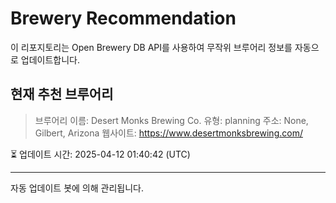 # Brewery Recommendation

이 리포지토리는 Open Brewery DB API를 사용하여 무작위 브루어리 정보를 자동으로 업데이트합니다.

## 현재 추천 브루어리
> 브루어리 이름: Desert Monks Brewing Co.
유형: planning
주소: None, Gilbert, Arizona
웹사이트: https://www.desertmonksbrewing.com/

⏳ 업데이트 시간: 2025-04-12 01:40:42 (UTC)

---
자동 업데이트 봇에 의해 관리됩니다.